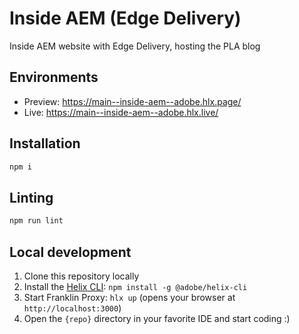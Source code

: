 # Inside AEM (Edge Delivery)
Inside AEM website with Edge Delivery, hosting the PLA blog


## Environments
- Preview: https://main--inside-aem--adobe.hlx.page/
- Live: https://main--inside-aem--adobe.hlx.live/

## Installation

```sh
npm i
```

## Linting

```sh
npm run lint
```

## Local development

1. Clone this repository locally
1. Install the [Helix CLI](https://github.com/adobe/helix-cli): `npm install -g @adobe/helix-cli`
1. Start Franklin Proxy: `hlx up` (opens your browser at `http://localhost:3000`)
1. Open the `{repo}` directory in your favorite IDE and start coding :)

